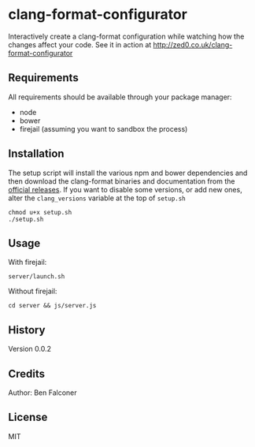 # clang-format-configurator
Interactively create a clang-format configuration while watching how the changes affect your code.
See it in action at http://zed0.co.uk/clang-format-configurator

## Requirements
All requirements should be available through your package manager:
* node
* bower
* firejail (assuming you want to sandbox the process)

## Installation
The setup script will install the various npm and bower dependencies and then download the clang-format binaries and documentation from the [official releases](http://llvm.org/releases/download.html).
If you want to disable some versions, or add new ones, alter the `clang_versions` variable at the top of `setup.sh`
```
chmod u+x setup.sh
./setup.sh
```

## Usage
With firejail:
```
server/launch.sh
```

Without firejail:
```
cd server && js/server.js
```

## History
Version 0.0.2

## Credits
Author: Ben Falconer

## License
MIT
